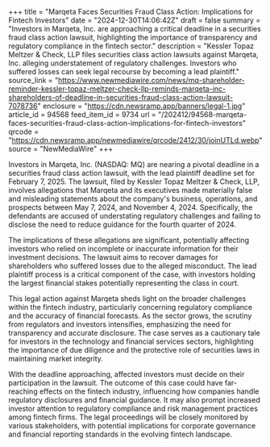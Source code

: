+++
title = "Marqeta Faces Securities Fraud Class Action: Implications for Fintech Investors"
date = "2024-12-30T14:06:42Z"
draft = false
summary = "Investors in Marqeta, Inc. are approaching a critical deadline in a securities fraud class action lawsuit, highlighting the importance of transparency and regulatory compliance in the fintech sector."
description = "Kessler Topaz Meltzer & Check, LLP files securities class action lawsuits against Marqeta, Inc. alleging understatement of regulatory challenges. Investors who suffered losses can seek legal recourse by becoming a lead plaintiff."
source_link = "https://www.newmediawire.com/news/mq-shareholder-reminder-kessler-topaz-meltzer-check-llp-reminds-marqeta-inc-shareholders-of-deadline-in-securities-fraud-class-action-lawsuit-7078736"
enclosure = "https://cdn.newsramp.app/banners/legal-1.jpg"
article_id = 94568
feed_item_id = 9734
url = "/202412/94568-marqeta-faces-securities-fraud-class-action-implications-for-fintech-investors"
qrcode = "https://cdn.newsramp.app/newmediawire/qrcode/2412/30/joinUTLd.webp"
source = "NewMediaWire"
+++

<p>Investors in Marqeta, Inc. (NASDAQ: MQ) are nearing a pivotal deadline in a securities fraud class action lawsuit, with the lead plaintiff deadline set for February 7, 2025. The lawsuit, filed by Kessler Topaz Meltzer & Check, LLP, involves allegations that Marqeta and its executives made materially false and misleading statements about the company's business, operations, and prospects between May 7, 2024, and November 4, 2024. Specifically, the defendants are accused of understating regulatory challenges and failing to disclose the need to reduce guidance for the fourth quarter of 2024.</p><p>The implications of these allegations are significant, potentially affecting investors who relied on incomplete or inaccurate information for their investment decisions. The lawsuit aims to recover damages for shareholders who suffered losses due to the alleged misconduct. The lead plaintiff process is a critical component of the case, with investors holding the largest financial stakes potentially representing the class in court.</p><p>This legal action against Marqeta sheds light on the broader challenges within the fintech industry, particularly concerning regulatory compliance and the accuracy of financial forecasts. As the sector grows, the scrutiny from regulators and investors intensifies, emphasizing the need for transparency and accurate disclosure. The case serves as a cautionary tale for investors in the technology and financial services sectors, highlighting the importance of due diligence and the protective role of securities laws in maintaining market integrity.</p><p>With the deadline approaching, affected investors must decide on their participation in the lawsuit. The outcome of this case could have far-reaching effects on the fintech industry, influencing how companies handle regulatory disclosures and financial guidance. It may also prompt increased investor attention to regulatory compliance and risk management practices among fintech firms. The legal proceedings will be closely monitored by various stakeholders, with potential implications for corporate governance and financial reporting standards in the evolving fintech landscape.</p>